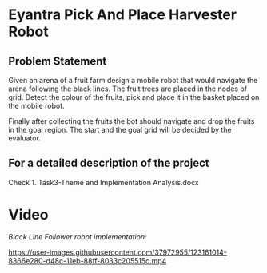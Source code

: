 # Eyantra Pick And Place Harvester Robot

## Problem Statement

Given an arena of a fruit farm design a mobile robot that would navigate the arena following the black lines. The fruit trees are placed in the nodes of grid. Detect the colour of the fruits, pick and place it in the basket placed on the mobile robot.

Finally after collecting the fruits the bot should navigate and drop the fruits in the goal region. The start and the goal grid will be decided by the evaluator.

## For a detailed description of the project 
Check  1. Task3-Theme and Implementation Analysis.docx

# Video 

_Black Line Follower robot implementation:_

https://user-images.githubusercontent.com/37972955/123161014-8366e280-d48c-11eb-88ff-8033c205515c.mp4



